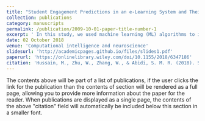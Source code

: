 ```yaml
---
title: "Student Engagement Predictions in an e‐Learning System and Their Impact on Student Course Assessment Scores"
collection: publications
category: manuscripts
permalink: /publication/2009-10-01-paper-title-number-1
excerpt: ' In this study, we used machine learning (ML) algorithms to identify low-engagement students in a social science course at the Open University (OU) to assess the effect of engagement on student performance.'
date: 02 October 2018
venue: 'Computational intelligence and neuroscience'
slidesurl: 'http://academicpages.github.io/files/slides1.pdf'
paperurl: 'https://onlinelibrary.wiley.com/doi/10.1155/2018/6347186'
citation: 'Hussain, M., Zhu, W., Zhang, W., & Abidi, S. M. R. (2018). Student engagement predictions in an e-learning system and their impact on student course assessment scores. In Computational intelligence and neuroscience, 2018.'
---
```


The contents above will be part of a list of publications, if the user clicks the link for the publication than the contents of section will be rendered as a full page, allowing you to provide more information about the paper for the reader. When publications are displayed as a single page, the contents of the above "citation" field will automatically be included below this section in a smaller font.
